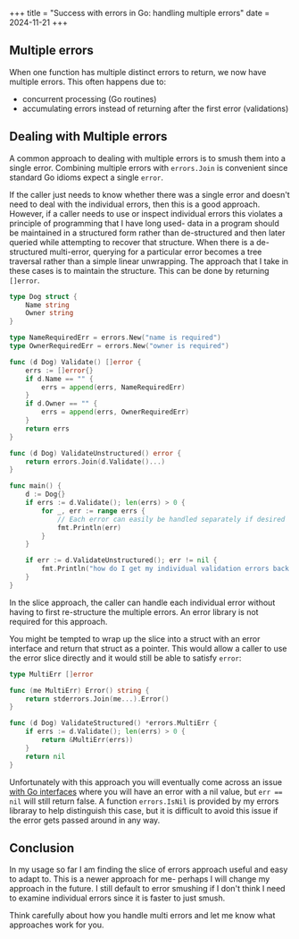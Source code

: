 +++
title = "Success with errors in Go: handling multiple errors"
date = 2024-11-21
+++


## Multiple errors

When one function has multiple distinct errors to return, we now have multiple errors.
This often happens due to:
* concurrent processing (Go routines)
* accumulating errors instead of returning after the first error (validations)

## Dealing with Multiple errors

A common approach to dealing with multiple errors is to smush them into a single error.
Combining multiple errors with `errors.Join` is convenient since standard Go idioms expect a single `error`.

If the caller just needs to know whether there was a single error and doesn't need to deal with the individual errors, then this is a good approach.
However, if a caller needs to use or inspect individual errors this violates a principle of programming that I have long used- data in a program should be maintained in a structured form rather than de-structured and then later queried while attempting to recover that structure.
When there is a de-structured multi-error, querying for a particular error becomes a tree traversal rather than a simple linear unwrapping.
The approach that I take in these cases is to maintain the structure. This can be done by returning `[]error`.


```go
type Dog struct {
    Name string
    Owner string
}

type NameRequiredErr = errors.New("name is required")
type OwnerRequiredErr = errors.New("owner is required")

func (d Dog) Validate() []error {
    errs := []error{}
    if d.Name == "" {
        errs = append(errs, NameRequiredErr)
    }
    if d.Owner == "" {
        errs = append(errs, OwnerRequiredErr)
    }
    return errs
}

func (d Dog) ValidateUnstructured() error {
    return errors.Join(d.Validate()...)
}

func main() {
    d := Dog{}
    if errs := d.Validate(); len(errs) > 0 {
        for _, err := range errs { 
            // Each error can easily be handled separately if desired
            fmt.Println(err)
        }
    }

    if err := d.ValidateUnstructured(); err != nil {
        fmt.Println("how do I get my individual validation errors back now?")
    }
}
```

In the slice approach, the caller can handle each individual error without having to first re-structure the multiple errors. An error library is not required for this approach.

You might be tempted to wrap up the slice into a struct with an error interface and return that struct as a pointer. This would allow a caller to use the error slice directly and it would still be able to satisfy `error`:

```go
type MultiErr []error

func (me MultiErr) Error() string {
	return stderrors.Join(me...).Error()
}

func (d Dog) ValidateStructured() *errors.MultiErr {
    if errs := d.Validate(); len(errs) > 0 {
        return &MultiErr(errs))
    }
    return nil
}
```

Unfortunately with this approach you will eventually come across an issue [with Go interfaces](https://go.dev/doc/faq#nil_error) where you will have an error with a nil value, but `err == nil` will still return false.
A function `errors.IsNil` is provided by my errors libraray to help distinguish this case, but it is difficult to avoid this issue if the error gets passed around in any way.

## Conclusion

In my usage so far I am finding the slice of errors approach useful and easy to adapt to.
This is a newer approach for me- perhaps I will change my approach in the future.
I still default to error smushing if I don't think I need to examine individual errors since it is faster to just smush.

Think carefully about how you handle multi errors and let me know what approaches work for you.
